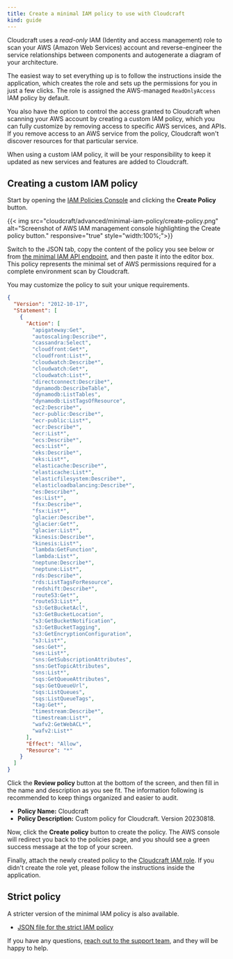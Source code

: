 ```yaml
---
title: Create a minimal IAM policy to use with Cloudcraft
kind: guide
---
```


Cloudcraft uses a _read-only_ IAM (Identity and access management) role to scan your AWS (Amazon Web Services) account and reverse-engineer the service relationships between components and autogenerate a diagram of your architecture.

The easiest way to set everything up is to follow the instructions inside the application, which creates the role and sets up the permissions for you in just a few clicks. The role is assigned the AWS-managed `ReadOnlyAccess` IAM policy by default.

You also have the option to control the access granted to Cloudcraft when scanning your AWS account by creating a custom IAM policy, which you can fully customize by removing access to specific AWS services, and APIs. If you remove access to an AWS service from the policy, Cloudcraft won't discover resources for that particular service.

<section class="alert alert-info">
  <p>When using a custom IAM policy, it will be your responsibility to keep it updated as new services and features are added to Cloudcraft.</p>
</section>

## Creating a custom IAM policy

Start by opening the [IAM Policies Console][1] and clicking the **Create Policy** button.

{{< img src="cloudcraft/advanced/minimal-iam-policy/create-policy.png" alt="Screenshot of AWS IAM management console highlighting the Create policy button." responsive="true" style="width:100%;">}}

Switch to the JSON tab, copy the content of the policy you see below or from [the minimal IAM API endpoint][2], and then paste it into the editor box. This policy represents the minimal set of AWS permissions required for a complete environment scan by Cloudcraft.

You may customize the policy to suit your unique requirements.

```json
{
  "Version": "2012-10-17",
  "Statement": [
    {
      "Action": [
        "apigateway:Get",
        "autoscaling:Describe*",
        "cassandra:Select",
        "cloudfront:Get*",
        "cloudfront:List*",
        "cloudwatch:Describe*",
        "cloudwatch:Get*",
        "cloudwatch:List*",
        "directconnect:Describe*",
        "dynamodb:DescribeTable",
        "dynamodb:ListTables",
        "dynamodb:ListTagsOfResource",
        "ec2:Describe*",
        "ecr-public:Describe*",
        "ecr-public:List*",
        "ecr:Describe*",
        "ecr:List*",
        "ecs:Describe*",
        "ecs:List*",
        "eks:Describe*",
        "eks:List*",
        "elasticache:Describe*",
        "elasticache:List*",
        "elasticfilesystem:Describe*",
        "elasticloadbalancing:Describe*",
        "es:Describe*",
        "es:List*",
        "fsx:Describe*",
        "fsx:List*",
        "glacier:Describe*",
        "glacier:Get*",
        "glacier:List*",
        "kinesis:Describe*",
        "kinesis:List*",
        "lambda:GetFunction",
        "lambda:List*",
        "neptune:Describe*",
        "neptune:List*",
        "rds:Describe*",
        "rds:ListTagsForResource",
        "redshift:Describe*",
        "route53:Get*",
        "route53:List*",
        "s3:GetBucketAcl",
        "s3:GetBucketLocation",
        "s3:GetBucketNotification",
        "s3:GetBucketTagging",
        "s3:GetEncryptionConfiguration",
        "s3:List*",
        "ses:Get*",
        "ses:List*",
        "sns:GetSubscriptionAttributes",
        "sns:GetTopicAttributes",
        "sns:List*",
        "sqs:GetQueueAttributes",
        "sqs:GetQueueUrl",
        "sqs:ListQueues",
        "sqs:ListQueueTags",
        "tag:Get*",
        "timestream:Describe*",
        "timestream:List*",
        "wafv2:GetWebACL*",
        "wafv2:List*"
      ],
      "Effect": "Allow",
      "Resource": "*"
    }
  ]
}
```

Click the **Review policy** button at the bottom of the screen, and then fill in the name and description as you see fit. The information following is recommended to keep things organized and easier to audit.

- **Policy Name:** Cloudcraft
- **Policy Description:** Custom policy for Cloudcraft. Version 20230818.

Now, click the **Create policy** button to create the policy. The AWS console will redirect you back to the policies page, and you should see a green success message at the top of your screen.

Finally, attach the newly created policy to the [Cloudcraft IAM role][3]. If you didn't create the role yet, please follow the instructions inside the application.

## Strict policy

A stricter version of the minimal IAM policy is also available.

- [JSON file for the strict IAM policy][4]

If you have any questions, [reach out to the support team][5], and they will be happy to help.

[1]: https://console.aws.amazon.com/iamv2/home#/policies
[2]: https://api.cloudcraft.co/aws/account/iamParameters/policy/custom
[3]: https://console.aws.amazon.com/iam/home?#/roles/cloudcraft
[4]: https://api.cloudcraft.co/aws/account/iamParameters/policy/minimal
[5]: https://app.cloudcraft.co/support
